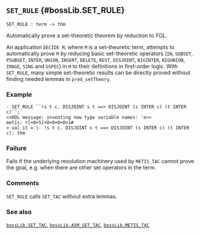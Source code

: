 ## `SET_RULE` {#bossLib.SET_RULE}


```
SET_RULE : term -> thm
```



Automatically prove a set-theoretic theorem by reduction to FOL.


An application `DECIDE M`, where `M` is a set-theoretic term, attempts
to automatically prove `M` by reducing basic set-theoretic
operators (`IN`, `SUBSET`, `PSUBSET`, `INTER`, `UNION`, `INSERT`,
`DELETE`, `REST`, `DISJOINT`, `BIGINTER`, `BIGUNION`, `IMAGE`, `SING`
and `GSPEC`) in `M` to their definitions in first-order logic.
With `SET_RULE`, many simple set-theoretic results can be directly
proved without finding needed lemmas in `pred_setTheory`.

### Example

    
    - SET_RULE ``!s t c. DISJOINT s t ==> DISJOINT (s INTER c) (t INTER c)``;
    <<HOL message: inventing new type variable names: 'a>>
    metis: r[+0+5]+0+0+0+0+1#
    > val it = |- !s t c. DISJOINT s t ==> DISJOINT (s INTER c) (t INTER c): thm
    

### Failure

Fails if the underlying resolution machinery used by `METIS_TAC` cannot
prove the goal, e.g. when there are other set operators in the term.

### Comments

`SET_RULE` calls `SET_TAC` without extra lemmas.

### See also

[`bossLib.SET_TAC`](#bossLib.SET_TAC), [`bossLib.ASM_SET_TAC`](#bossLib.ASM_SET_TAC), [`bossLib.METIS_TAC`](#bossLib.METIS_TAC)


